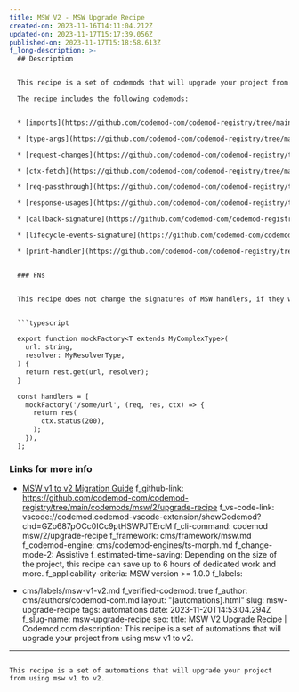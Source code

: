 ```yaml
---
title: MSW V2 - MSW Upgrade Recipe
created-on: 2023-11-16T14:11:04.212Z
updated-on: 2023-11-17T15:17:39.056Z
published-on: 2023-11-17T15:18:58.613Z
f_long-description: >-
  ## Description


  This recipe is a set of codemods that will upgrade your project from using msw v1 to v2.

  The recipe includes the following codemods:


  * [imports](https://github.com/codemod-com/codemod-registry/tree/main/codemods/msw/2/imports)

  * [type-args](https://github.com/codemod-com/codemod-registry/tree/main/codemods/msw/2/type-args)

  * [request-changes](https://github.com/codemod-com/codemod-registry/tree/main/codemods/msw/2/request-changes)

  * [ctx-fetch](https://github.com/codemod-com/codemod-registry/tree/main/codemods/msw/2/ctx-fetch)

  * [req-passthrough](https://github.com/codemod-com/codemod-registry/tree/main/codemods/msw/2/req-passthrough)

  * [response-usages](https://github.com/codemod-com/codemod-registry/tree/main/codemods/msw/2/response-usages)

  * [callback-signature](https://github.com/codemod-com/codemod-registry/tree/main/codemods/msw/2/callback-signature)

  * [lifecycle-events-signature](https://github.com/codemod-com/codemod-registry/tree/main/codemods/msw/2/lifecycle-events-signature)

  * [print-handler](https://github.com/codemod-com/codemod-registry/tree/main/codemods/msw/2/print-handler)


  ### FNs


  This recipe does not change the signatures of MSW handlers, if they were called using a custom factory function, for example to provide more type-safety or else. For example, the following code will only be partially updated:


  ```typescript

  export function mockFactory<T extends MyComplexType>(
    url: string,
    resolver: MyResolverType,
  ) {
    return rest.get(url, resolver);
  }

  const handlers = [
    mockFactory('/some/url', (req, res, ctx) => {
      return res(
        ctx.status(200),
      );
    }),
  ];

  ```


  ### Links for more info


  * [MSW v1 to v2 Migration Guide](https://mswjs.io/docs/migrations/1.x-to-2.x/)
f_github-link: https://github.com/codemod-com/codemod-registry/tree/main/codemods/msw/2/upgrade-recipe
f_vs-code-link: vscode://codemod.codemod-vscode-extension/showCodemod?chd=GZo687pOCc0ICc9ptHSWPJTErcM
f_cli-command: codemod msw/2/upgrade-recipe
f_framework: cms/framework/msw.md
f_codemod-engine: cms/codemod-engines/ts-morph.md
f_change-mode-2: Assistive
f_estimated-time-saving: Depending on the size of the project, this recipe can
  save up to 6 hours of dedicated work and more.
f_applicability-criteria: MSW version >= 1.0.0
f_labels:
  - cms/labels/msw-v1-v2.md
f_verified-codemod: true
f_author: cms/authors/codemod-com.md
layout: "[automations].html"
slug: msw-upgrade-recipe
tags: automations
date: 2023-11-20T14:53:04.294Z
f_slug-name: msw-upgrade-recipe
seo:
  title: MSW V2 Upgrade Recipe | Codemod.com
  description: This recipe is a set of automations that will upgrade your project
    from using msw v1 to v2.
---
```

This recipe is a set of automations that will upgrade your project from using msw v1 to v2.
